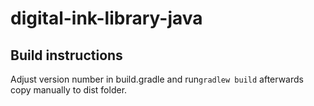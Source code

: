 # digital-ink-library-java

## Build instructions
Adjust version number in build.gradle and run```gradlew build``` afterwards copy manually to dist folder.
